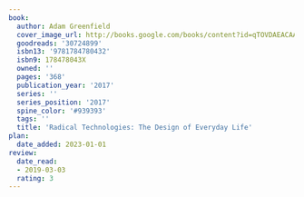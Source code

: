 ```yaml
---
book:
  author: Adam Greenfield
  cover_image_url: http://books.google.com/books/content?id=qTOVDAEACAAJ&printsec=frontcover&img=1&zoom=1&source=gbs_api
  goodreads: '30724899'
  isbn13: '9781784780432'
  isbn9: 178478043X
  owned: ''
  pages: '368'
  publication_year: '2017'
  series: ''
  series_position: '2017'
  spine_color: '#939393'
  tags: ''
  title: 'Radical Technologies: The Design of Everyday Life'
plan:
  date_added: 2023-01-01
review:
  date_read:
  - 2019-03-03
  rating: 3
---
```

